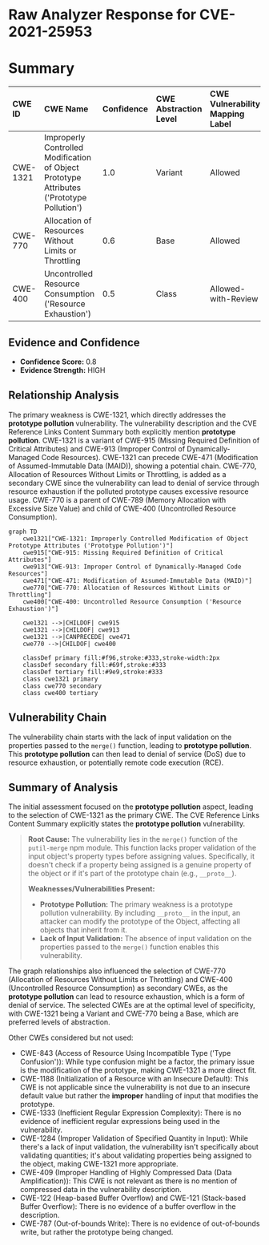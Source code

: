 # Raw Analyzer Response for CVE-2021-25953

# Summary
| CWE ID    | CWE Name                                                                                    | Confidence | CWE Abstraction Level | CWE Vulnerability Mapping Label | CWE-Vulnerability Mapping Notes |
| :-------- | :------------------------------------------------------------------------------------------ | :--------- | :---------------------- | :------------------------------ | :------------------------------ |
| CWE-1321  | Improperly Controlled Modification of Object Prototype Attributes ('Prototype Pollution') | 1.0        | Variant                 | Allowed                         | Primary CWE                     |
| CWE-770   | Allocation of Resources Without Limits or Throttling                                      | 0.6        | Base                    | Allowed                         | Secondary CWE                   |
| CWE-400 | Uncontrolled Resource Consumption ('Resource Exhaustion')                                     | 0.5       | Class                   | Allowed-with-Review           | Secondary CWE                   |

## Evidence and Confidence

*   **Confidence Score:** 0.8
*   **Evidence Strength:** HIGH

## Relationship Analysis
The primary weakness is CWE-1321, which directly addresses the **prototype pollution** vulnerability. The vulnerability description and the CVE Reference Links Content Summary both explicitly mention **prototype pollution**. CWE-1321 is a variant of CWE-915 (Missing Required Definition of Critical Attributes) and CWE-913 (Improper Control of Dynamically-Managed Code Resources). CWE-1321 can precede CWE-471 (Modification of Assumed-Immutable Data (MAID)), showing a potential chain. CWE-770, Allocation of Resources Without Limits or Throttling, is added as a secondary CWE since the vulnerability can lead to denial of service through resource exhaustion if the polluted prototype causes excessive resource usage. CWE-770 is a parent of CWE-789 (Memory Allocation with Excessive Size Value) and child of CWE-400 (Uncontrolled Resource Consumption).

```mermaid
graph TD
    cwe1321["CWE-1321: Improperly Controlled Modification of Object Prototype Attributes ('Prototype Pollution')"]
    cwe915["CWE-915: Missing Required Definition of Critical Attributes"]
    cwe913["CWE-913: Improper Control of Dynamically-Managed Code Resources"]
    cwe471["CWE-471: Modification of Assumed-Immutable Data (MAID)"]
    cwe770["CWE-770: Allocation of Resources Without Limits or Throttling"]
    cwe400["CWE-400: Uncontrolled Resource Consumption ('Resource Exhaustion')"]

    cwe1321 -->|CHILDOF| cwe915
    cwe1321 -->|CHILDOF| cwe913
    cwe1321 -->|CANPRECEDE| cwe471
    cwe770 -->|CHILDOF| cwe400

    classDef primary fill:#f96,stroke:#333,stroke-width:2px
    classDef secondary fill:#69f,stroke:#333
    classDef tertiary fill:#9e9,stroke:#333
    class cwe1321 primary
    class cwe770 secondary
    class cwe400 tertiary
```

## Vulnerability Chain
The vulnerability chain starts with the lack of input validation on the properties passed to the `merge()` function, leading to **prototype pollution**. This **prototype pollution** can then lead to denial of service (DoS) due to resource exhaustion, or potentially remote code execution (RCE).

## Summary of Analysis
The initial assessment focused on the **prototype pollution** aspect, leading to the selection of CWE-1321 as the primary CWE. The CVE Reference Links Content Summary explicitly states the **prototype pollution** vulnerability.

> **Root Cause:**
> The vulnerability lies in the `merge()` function of the `putil-merge` npm module. This function lacks proper validation of the input object's property types before assigning values. Specifically, it doesn't check if a property being assigned is a genuine property of the object or if it's part of the prototype chain (e.g., `__proto__`).
>
> **Weaknesses/Vulnerabilities Present:**
> - **Prototype Pollution:**  The primary weakness is a prototype pollution vulnerability. By including `__proto__` in the input, an attacker can modify the prototype of the Object, affecting all objects that inherit from it.
> - **Lack of Input Validation:** The absence of input validation on the properties passed to the `merge()` function enables this vulnerability.

The graph relationships also influenced the selection of CWE-770 (Allocation of Resources Without Limits or Throttling) and CWE-400 (Uncontrolled Resource Consumption) as secondary CWEs, as the **prototype pollution** can lead to resource exhaustion, which is a form of denial of service. The selected CWEs are at the optimal level of specificity, with CWE-1321 being a Variant and CWE-770 being a Base, which are preferred levels of abstraction.

Other CWEs considered but not used:

*   CWE-843 (Access of Resource Using Incompatible Type ('Type Confusion')): While type confusion might be a factor, the primary issue is the modification of the prototype, making CWE-1321 a more direct fit.
*   CWE-1188 (Initialization of a Resource with an Insecure Default): This CWE is not applicable since the vulnerability is not due to an insecure default value but rather the **improper** handling of input that modifies the prototype.
*   CWE-1333 (Inefficient Regular Expression Complexity): There is no evidence of inefficient regular expressions being used in the vulnerability.
*   CWE-1284 (Improper Validation of Specified Quantity in Input): While there's a lack of input validation, the vulnerability isn't specifically about validating quantities; it's about validating properties being assigned to the object, making CWE-1321 more appropriate.
*   CWE-409 (Improper Handling of Highly Compressed Data (Data Amplification)): This CWE is not relevant as there is no mention of compressed data in the vulnerability description.
*   CWE-122 (Heap-based Buffer Overflow) and CWE-121 (Stack-based Buffer Overflow): There is no evidence of a buffer overflow in the description.
*   CWE-787 (Out-of-bounds Write): There is no evidence of out-of-bounds write, but rather the prototype being changed.